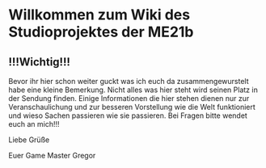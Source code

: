 # Willkommen zum Wiki des Studioprojektes der ME21b

## !!!Wichtig!!!
Bevor ihr hier schon weiter guckt was ich euch da zusammengewurstelt habe eine kleine Bemerkung. Nicht alles was hier steht wird seinen Platz in der Sendung finden. 
Einige Informationen die hier stehen dienen nur zur Veranschaulichung und zur besseren Vorstellung wie die Welt funktioniert und wieso Sachen passieren wie sie passieren. Bei Fragen bitte wendet euch an mich!!!

Liebe Grüße 

Euer Game Master Gregor
